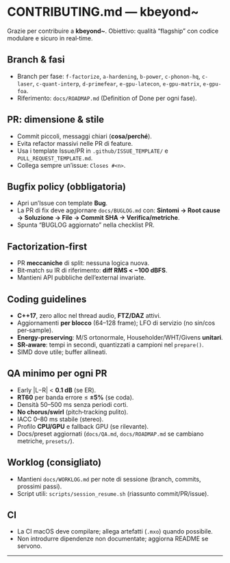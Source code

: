 # CONTRIBUTING.md — kbeyond~

Grazie per contribuire a **kbeyond~**. Obiettivo: qualità “flagship” con codice modulare e sicuro in real‑time.

## Branch & fasi

* Branch per fase: `f-factorize`, `a-hardening`, `b-power`, `c-phonon-hq`, `c-laser`, `c-quant-interp`, `d-primefear`, `e-gpu-latecon`, `e-gpu-matrix`, `e-gpu-foa`.
* Riferimento: `docs/ROADMAP.md` (Definition of Done per ogni fase).

## PR: dimensione & stile

* Commit piccoli, messaggi chiari (**cosa/perché**).
* Evita refactor massivi nelle PR di feature.
* Usa i template Issue/PR in `.github/ISSUE_TEMPLATE/` e `PULL_REQUEST_TEMPLATE.md`.
* Collega sempre un’issue: `Closes #<n>`.

## Bugfix policy (obbligatoria)

* Apri un’Issue con template **Bug**.
* La PR di fix deve aggiornare `docs/BUGLOG.md` con: **Sintomi → Root cause → Soluzione → File → Commit SHA → Verifica/metriche**.
* Spunta “BUGLOG aggiornato” nella checklist PR.

## Factorization‑first

* PR **meccaniche** di split: nessuna logica nuova.
* Bit‑match su IR di riferimento: **diff RMS < −100 dBFS**.
* Mantieni API pubbliche dell’external invariate.

## Coding guidelines

* **C++17**, zero alloc nel thread audio, **FTZ/DAZ** attivi.
* Aggiornamenti **per blocco** (64–128 frame); LFO di servizio (no sin/cos per‑sample).
* **Energy‑preserving**: M/S ortonormale, Householder/WHT/Givens **unitari**.
* **SR‑aware**: tempi in secondi, quantizzati a campioni nel `prepare()`.
* SIMD dove utile; buffer allineati.

## QA minimo per ogni PR

* Early |L−R| < **0.1 dB** (se ER).
* **RT60** per banda errore ≤ **±5%** (se coda).
* Densità 50–500 ms senza periodi corti.
* **No chorus/swirl** (pitch‑tracking pulito).
* IACC 0–80 ms stabile (stereo).
* Profilo **CPU/GPU** e fallback GPU (se rilevante).
* Docs/preset aggiornati (`docs/QA.md`, `docs/ROADMAP.md` se cambiano metriche, `presets/`).

## Worklog (consigliato)

* Mantieni `docs/WORKLOG.md` per note di sessione (branch, commits, prossimi passi).
* Script utili: `scripts/session_resume.sh` (riassunto commit/PR/issue).

## CI

* La CI macOS deve compilare; allega artefatti (`.mxo`) quando possibile.
* Non introdurre dipendenze non documentate; aggiorna README se servono.

---

